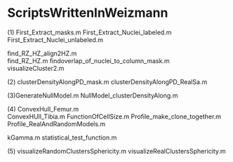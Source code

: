 # ScriptsWrittenInWeizmann


(1) First_Extract_masks.m 
 First_Extract_Nuclei_labeled.m 
 First_Extract_Nuclei_unlabeled.m

find_RZ_HZ_align2HZ.m                   
find_RZ_HZ.m
findoverlap_of_nuclei_to_column_mask.m  
visualizeCluster2.m


(2) clusterDensityAlongPD_mask.m 
clusterDensityAlongPD_RealSa.m 


(3)GenerateNullModel.m
NullModel_clusterDensityAlong.m


(4) ConvexHull_Femur.m                      
ConvexHUll_Tibia.m 
FunctionOfCellSize.m
Profile_make_clone_together.m
Profile_RealAndRandomModels.m
         
kGamma.m
 statistical_test_function.m
                  
(5)  visualizeRandomClustersSphericity.m
     visualizeRealClustersSphericity.m
